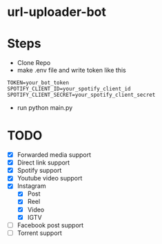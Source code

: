 # url-uploader-bot

# Steps

- Clone Repo
- make .env file and write token like this

```
TOKEN=your_bot_token
SPOTIFY_CLIENT_ID=your_spotify_client_id
SPOTIFY_CLIENT_SECRET=your_spotify_client_secret
```

- run python main.py

# TODO

- [x] Forwarded media support
- [x] Direct link support
- [x] Spotify support
- [x] Youtube video support
- [x] Instagram
    - [x] Post
    - [x] Reel
    - [x] Video
    - [x] IGTV
- [ ] Facebook post support
- [ ] Torrent support
